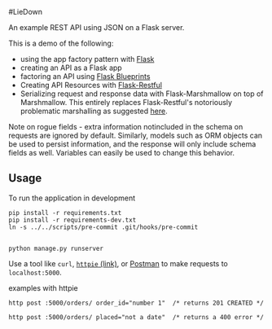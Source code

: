 #LieDown

An example REST API using JSON on a Flask server.

This is a demo of the following:
- using the app factory pattern with [Flask](http://flask.pocoo.org/)
- creating an API as a Flask app
- factoring an API using [Flask Blueprints](http://flask.pocoo.org/docs/blueprints/)
- Creating API Resources with [Flask-Restful](http://flask-restful.readthedocs.io/)
- Serializing request and response data with Flask-Marshmallow on top of Marshmallow. This entirely replaces Flask-Restful's notoriously problematic marshalling as suggested [here](https://github.com/flask-restful/flask-restful/issues/335).

Note on rogue fields - extra information notincluded in the schema on requests are ignored by default. Similarly, models such as ORM objects can be used to persist information, and the response will only include schema fields as well. Variables can easily be used to change this behavior.

## Usage

To run the application in development

```
pip install -r requirements.txt
pip install -r requirements-dev.txt
ln -s ../../scripts/pre-commit .git/hooks/pre-commit


python manage.py runserver
```

Use a tool like `curl`, [`httpie` (link)](https://httpie.org/), or [Postman](https://www.getpostman.com/) to make requests to `localhost:5000`.

examples with httpie

```
http post :5000/orders/ order_id="number 1"  /* returns 201 CREATED */

http post :5000/orders/ placed="not a date"  /* returns a 400 error */
```
